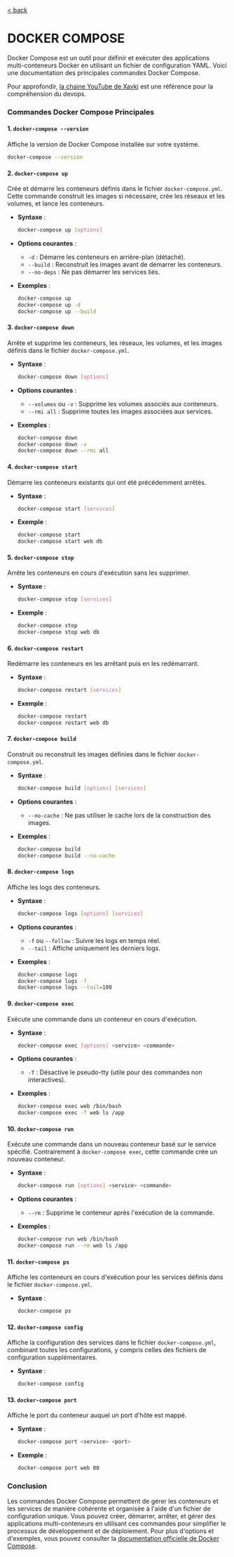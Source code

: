 [< back](../README.md)
# DOCKER COMPOSE

Docker Compose est un outil pour définir et exécuter des applications multi-conteneurs Docker en utilisant un fichier de configuration YAML. Voici une documentation des principales commandes Docker Compose.

Pour approfondir, [la chaine YouTube de Xavki](https://www.youtube.com/@xavki) est une référence pour la compréhension du devops.

### Commandes Docker Compose Principales

#### 1. **`docker-compose --version`**
Affiche la version de Docker Compose installée sur votre système.
```bash
docker-compose --version
```

#### 2. **`docker-compose up`**
Crée et démarre les conteneurs définis dans le fichier `docker-compose.yml`. Cette commande construit les images si nécessaire, crée les réseaux et les volumes, et lance les conteneurs.

- **Syntaxe** :
  ```bash
  docker-compose up [options]
  ```

- **Options courantes** :
  - `-d` : Démarre les conteneurs en arrière-plan (détaché).
  - `--build` : Reconstruit les images avant de démarrer les conteneurs.
  - `--no-deps` : Ne pas démarrer les services liés.

- **Exemples** :
  ```bash
  docker-compose up
  docker-compose up -d
  docker-compose up --build
  ```

#### 3. **`docker-compose down`**
Arrête et supprime les conteneurs, les réseaux, les volumes, et les images définis dans le fichier `docker-compose.yml`.

- **Syntaxe** :
  ```bash
  docker-compose down [options]
  ```

- **Options courantes** :
  - `--volumes` ou `-v` : Supprime les volumes associés aux conteneurs.
  - `--rmi all` : Supprime toutes les images associées aux services.

- **Exemples** :
  ```bash
  docker-compose down
  docker-compose down -v
  docker-compose down --rmi all
  ```

#### 4. **`docker-compose start`**
Démarre les conteneurs existants qui ont été précédemment arrêtés.

- **Syntaxe** :
  ```bash
  docker-compose start [services]
  ```

- **Exemple** :
  ```bash
  docker-compose start
  docker-compose start web db
  ```

#### 5. **`docker-compose stop`**
Arrête les conteneurs en cours d'exécution sans les supprimer.

- **Syntaxe** :
  ```bash
  docker-compose stop [services]
  ```

- **Exemple** :
  ```bash
  docker-compose stop
  docker-compose stop web db
  ```

#### 6. **`docker-compose restart`**
Redémarre les conteneurs en les arrêtant puis en les redémarrant.

- **Syntaxe** :
  ```bash
  docker-compose restart [services]
  ```

- **Exemple** :
  ```bash
  docker-compose restart
  docker-compose restart web db
  ```

#### 7. **`docker-compose build`**
Construit ou reconstruit les images définies dans le fichier `docker-compose.yml`.

- **Syntaxe** :
  ```bash
  docker-compose build [options] [services]
  ```

- **Options courantes** :
  - `--no-cache` : Ne pas utiliser le cache lors de la construction des images.

- **Exemples** :
  ```bash
  docker-compose build
  docker-compose build --no-cache
  ```

#### 8. **`docker-compose logs`**
Affiche les logs des conteneurs.

- **Syntaxe** :
  ```bash
  docker-compose logs [options] [services]
  ```

- **Options courantes** :
  - `-f` ou `--follow` : Suivre les logs en temps réel.
  - `--tail` : Affiche uniquement les derniers logs.

- **Exemples** :
  ```bash
  docker-compose logs
  docker-compose logs -f
  docker-compose logs --tail=100
  ```

#### 9. **`docker-compose exec`**
Exécute une commande dans un conteneur en cours d'exécution.

- **Syntaxe** :
  ```bash
  docker-compose exec [options] <service> <commande>
  ```

- **Options courantes** :
  - `-T` : Désactive le pseudo-tty (utile pour des commandes non interactives).

- **Exemples** :
  ```bash
  docker-compose exec web /bin/bash
  docker-compose exec -T web ls /app
  ```

#### 10. **`docker-compose run`**
Exécute une commande dans un nouveau conteneur basé sur le service spécifié. Contrairement à `docker-compose exec`, cette commande crée un nouveau conteneur.

- **Syntaxe** :
  ```bash
  docker-compose run [options] <service> <commande>
  ```

- **Options courantes** :
  - `--rm` : Supprime le conteneur après l'exécution de la commande.

- **Exemples** :
  ```bash
  docker-compose run web /bin/bash
  docker-compose run --rm web ls /app
  ```

#### 11. **`docker-compose ps`**
Affiche les conteneurs en cours d'exécution pour les services définis dans le fichier `docker-compose.yml`.

- **Syntaxe** :
  ```bash
  docker-compose ps
  ```

#### 12. **`docker-compose config`**
Affiche la configuration des services dans le fichier `docker-compose.yml`, combinant toutes les configurations, y compris celles des fichiers de configuration supplémentaires.

- **Syntaxe** :
  ```bash
  docker-compose config
  ```

#### 13. **`docker-compose port`**
Affiche le port du conteneur auquel un port d'hôte est mappé.

- **Syntaxe** :
  ```bash
  docker-compose port <service> <port>
  ```

- **Exemple** :
  ```bash
  docker-compose port web 80
  ```

### Conclusion

Les commandes Docker Compose permettent de gérer les conteneurs et les services de manière cohérente et organisée à l'aide d'un fichier de configuration unique. Vous pouvez créer, démarrer, arrêter, et gérer des applications multi-conteneurs en utilisant ces commandes pour simplifier le processus de développement et de déploiement. Pour plus d'options et d'exemples, vous pouvez consulter la [documentation officielle de Docker Compose](https://docs.docker.com/compose/).